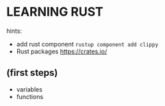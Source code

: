 # LEARNING RUST

hints:
* add rust component `rustup component add clippy`
* Rust packages https://crates.io/

## (first steps)

* variables 
* functions
